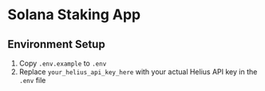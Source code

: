 # Solana Staking App

## Environment Setup

1. Copy `.env.example` to `.env`
2. Replace `your_helius_api_key_here` with your actual Helius API key in the `.env` file
